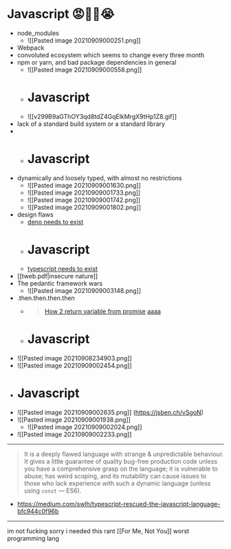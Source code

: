 # Javascript 😡🤬😤😭

- node_modules
	- ![[Pasted image 20210909000251.png]]
- Webpack
- convoluted ecosystem which seems to change every three month
- npm or yarn, and bad package dependencies in general
	- ![[Pasted image 20210909000558.png]]
	- # Javascript
	- ![[v299B9aGThOY3qd8tdZ4GqElkMrgX9tHp1Z8.gif]]
- lack of a standard build system or a standard library
- - # Javascript
- dynamically and loosely typed, with almost no restrictions
	- ![[Pasted image 20210909001630.png]]
	- ![[Pasted image 20210909001733.png]]
	- ![[Pasted image 20210909001742.png]]
	- ![[Pasted image 20210909001802.png]]
- design flaws
	- [deno needs to exist](https://stackoverflow.blog/2020/05/22/deno-v1-0-0-released-to-solve-node-js-design-flaws/)
	- # Javascript
	- [typescript needs to exist](https://www.typescriptlang.org)
- [[tweb.pdf|insecure nature]]
- The pedantic framework wars
	- ![[Pasted image 20210909003148.png]]
- .then.then.then.then
	- > [How 2 return variable from promise](https://stackoverflow.com/questions/23667086/why-is-my-variable-unaltered-after-i-modify-it-inside-of-a-function-asynchron) [aaaa](https://stackoverflow.com/questions/14220321/how-to-return-the-response-from-an-asynchronous-call?page=2&tab=votes#tab-top)
	- # Javascript
- ![[Pasted image 20210908234903.png]]
- ![[Pasted image 20210909002454.png]]
- # Javascript
- ![[Pasted image 20210909002635.png]] (https://jsben.ch/vSgoN)
- ![[Pasted image 20210909001938.png]]
	- ![[Pasted image 20210909002024.png]]
- ![[Pasted image 20210909002233.png]]

---

> It is a deeply flawed language with strange & unpredictable behaviour. It gives a little guarantee of quality bug-free production code unless you have a comprehensive grasp on the language; it is vulnerable to abuse; has weird scoping, and its mutability can cause issues to those who lack experience with such a dynamic language (unless using `const` — ES6).

- https://medium.com/swlh/typescript-rescued-the-javascript-language-bfc944c0f96b

---

im not fucking sorry i needed this rant [[For Me, Not You]] worst programming lang